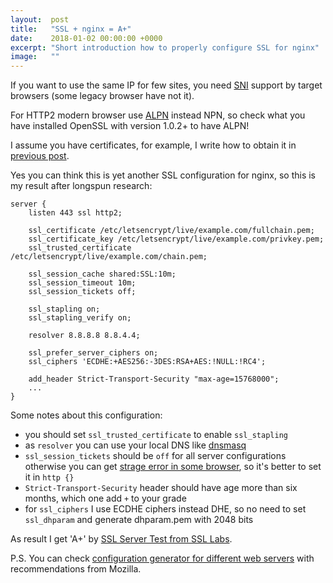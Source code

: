 ```yaml
---
layout:  post
title:   "SSL + nginx = A+"
date:    2018-01-02 00:00:00 +0000
excerpt: "Short introduction how to properly configure SSL for nginx" 
image:   ""
---
```


If you want to use the same IP for few sites, you need [SNI][sni] support by target browsers (some legacy browser have not it).

For HTTP2 modern browser use [ALPN][alpn] instead NPN, so check what you have installed OpenSSL with version 1.0.2+ to have ALPN!

I assume you have certificates, for example, I write how to obtain it in [previous post][letsencrypt-post].

Yes you can think this is yet another SSL configuration for nginx, so this is my result after longspun research:


```
server {
    listen 443 ssl http2;

    ssl_certificate /etc/letsencrypt/live/example.com/fullchain.pem;
    ssl_certificate_key /etc/letsencrypt/live/example.com/privkey.pem;
    ssl_trusted_certificate /etc/letsencrypt/live/example.com/chain.pem;

    ssl_session_cache shared:SSL:10m;
    ssl_session_timeout 10m;
    ssl_session_tickets off;

    ssl_stapling on;
    ssl_stapling_verify on;

    resolver 8.8.8.8 8.8.4.4;

    ssl_prefer_server_ciphers on;
    ssl_ciphers 'ECDHE:+AES256:-3DES:RSA+AES:!NULL:!RC4';

    add_header Strict-Transport-Security "max-age=15768000";
    ...
}
```


Some notes about this configuration:

- you should set `ssl_trusted_certificate` to enable `ssl_stapling`
- as `resolver` you can use your local DNS like [dnsmasq][dnsmasq]
- `ssl_session_tickets` should be `off` for all server configurations otherwise you can get [strage error in some browser][ssl_session_tickets], so it's better to set it in `http {}`
- `Strict-Transport-Security` header should have age more than six months, which one add `+` to your grade
- for `ssl_ciphers` I use ECDHE ciphers instead DHE, so no need to set `ssl_dhparam` and generate dhparam.pem with 2048 bits


As result I get 'A+' by [SSL Server Test from SSL Labs][ssltest].

P.S. You can check [configuration generator for different web servers][mozilla-ssl-config-generator] with recommendations from Mozilla.


[ssltest]: https://www.ssllabs.com/ssltest/
[sni]: https://tools.ietf.org/html/rfc6066#section-3
[alpn]: https://tools.ietf.org/html/rfc7301
[letsencrypt-post]: https://sprql.space/2018/01/01/letsencrypt.html
[ssl_session_tickets]: https://community.letsencrypt.org/t/errors-from-browsers-with-ssl-session-tickets-off-nginx/18124/5
[dnsmasq]: http://www.thekelleys.org.uk/dnsmasq/doc.html
[mozilla-ssl-config-generator]: https://mozilla.github.io/server-side-tls/ssl-config-generator/